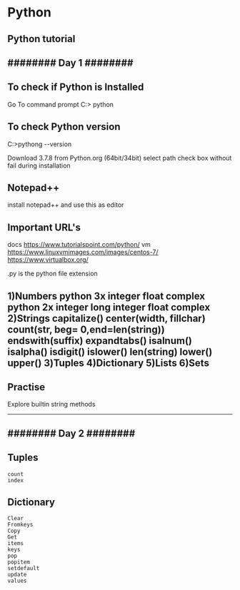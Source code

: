 # Python
Python tutorial
------------------------
######## Day 1 ########
------------------------


To check if Python is Installed
--------------------------------
Go To command prompt
C:\> python

To check Python version
-----------------------
C:\>pythong --version

Download 3.7.8 from Python.org (64bit/34bit)
select path check box without fail during installation

Notepad++
-------------------------
install notepad++ and use this as editor

Important URL's
------------------------
docs  https://www.tutorialspoint.com/python/
vm https://www.linuxvmimages.com/images/centos-7/
https://www.virtualbox.org/

.py is the python file extension

1)Numbers
    python 3x
        integer
        float
        complex
    python 2x
        integer
        long integer
        float
        complex
2)Strings
    capitalize()
    center(width, fillchar)
    count(str, beg= 0,end=len(string))
    endswith(suffix)
    expandtabs()
    isalnum()
    isalpha()
    isdigit()
    islower()
    len(string)
    lower()
    upper()
3)Tuples
4)Dictionary
5)Lists
6)Sets
-----------
Practise 
-----------
Explore builtin string methods


------------------------
######## Day 2 ########
------------------------

Tuples
--------
    count
    index
    

Dictionary
----------
    Clear
    Fromkeys
    Copy
    Get
    items
    keys
    pop
    popitem
    setdefault
    update
    values
